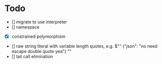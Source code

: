 # Todo

- [] migrate to use interpreter
- [] namespace
- [x] constrained polymorphism
- [] raw string literal with variable length quotes, e.g. $"" {"json": "no need escape double quote yea"} ""
- [] tail call elimination
